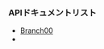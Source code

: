 ### APIドキュメントリスト

- [Branch00](https://github.com/ShoheiMiyata/phyvac/blob/main/APIDocument/pv.Branch00_JP.md)
- 
